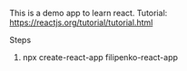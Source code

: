 This is a demo app to learn react.
Tutorial: https://reactjs.org/tutorial/tutorial.html

Steps
1. npx create-react-app filipenko-react-app